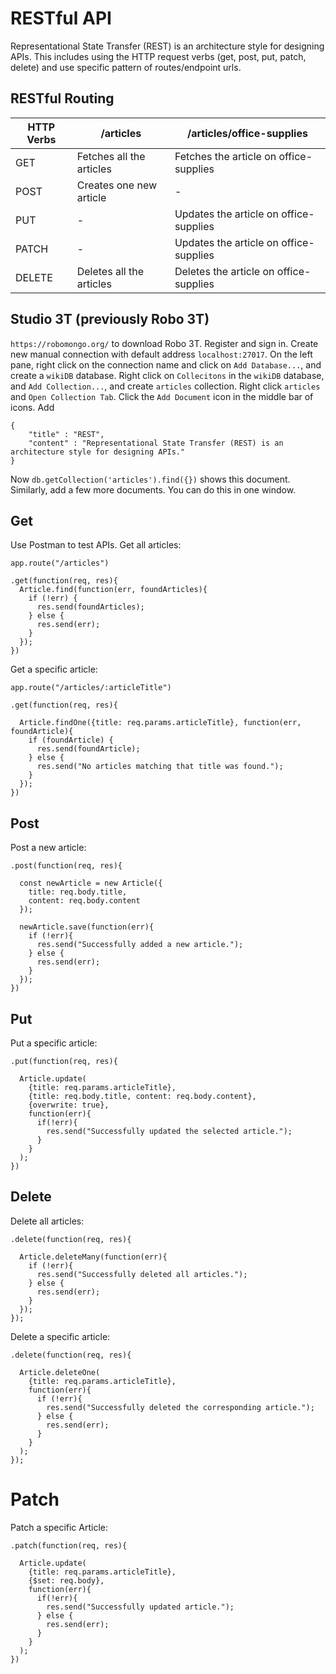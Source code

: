 # RESTful API
Representational State Transfer (REST) is an architecture style for designing APIs. This includes using the HTTP request verbs (get, post, put, patch, delete) and use specific pattern of routes/endpoint urls. 

## RESTful Routing
| HTTP Verbs | /articles | /articles/office-supplies |
| ----------- | ----------- | ----------- |
| GET | Fetches all the articles | Fetches the article on office-supplies | 
| POST | Creates one new article | - | 
| PUT | - | Updates the article on office-supplies | 
| PATCH | - | Updates the article on office-supplies | 
| DELETE | Deletes all the articles | Deletes the article on office-supplies | 

## Studio 3T (previously Robo 3T)
`https://robomongo.org/` to download Robo 3T. Register and sign in. Create new manual connection with default address `localhost:27017`. On the left pane, right click on the connection name and click on `Add Database...`, and create a `wikiDB` database. Right click on `Collecitons` in the `wikiDB` database, and `Add Collection...`, and create `articles` collection. Right click `articles` and `Open Collection Tab`. Click the `Add Document` icon in the middle bar of icons. Add
```
{
    "title" : "REST",
    "content" : "Representational State Transfer (REST) is an architecture style for designing APIs."
}

```
Now `db.getCollection('articles').find({})` shows this document. Similarly, add a few more documents. You can do this in one window. 

## Get
Use Postman to test APIs. 
Get all articles: 
```
app.route("/articles")

.get(function(req, res){
  Article.find(function(err, foundArticles){
    if (!err) {
      res.send(foundArticles);
    } else {
      res.send(err);
    }
  });
})
```
Get a specific article:
```
app.route("/articles/:articleTitle")

.get(function(req, res){

  Article.findOne({title: req.params.articleTitle}, function(err, foundArticle){
    if (foundArticle) {
      res.send(foundArticle);
    } else {
      res.send("No articles matching that title was found.");
    }
  });
})
```

## Post
Post a new article: 
```
.post(function(req, res){

  const newArticle = new Article({
    title: req.body.title,
    content: req.body.content
  });

  newArticle.save(function(err){
    if (!err){
      res.send("Successfully added a new article.");
    } else {
      res.send(err);
    }
  });
})
```
## Put
Put a specific article:
```
.put(function(req, res){

  Article.update(
    {title: req.params.articleTitle},
    {title: req.body.title, content: req.body.content},
    {overwrite: true},
    function(err){
      if(!err){
        res.send("Successfully updated the selected article.");
      }
    }
  );
})

```

## Delete
Delete all articles:
```
.delete(function(req, res){

  Article.deleteMany(function(err){
    if (!err){
      res.send("Successfully deleted all articles.");
    } else {
      res.send(err);
    }
  });
});
```
Delete a specific article:
```
.delete(function(req, res){

  Article.deleteOne(
    {title: req.params.articleTitle},
    function(err){
      if (!err){
        res.send("Successfully deleted the corresponding article.");
      } else {
        res.send(err);
      }
    }
  );
});
```

# Patch
Patch a specific Article:
```
.patch(function(req, res){

  Article.update(
    {title: req.params.articleTitle},
    {$set: req.body},
    function(err){
      if(!err){
        res.send("Successfully updated article.");
      } else {
        res.send(err);
      }
    }
  );
})
```


















